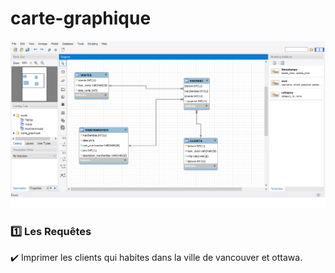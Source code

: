 # carte-graphique


![image](graphique.png)

### :one: Les Requêtes

:heavy_check_mark: Imprimer les clients qui habites dans la ville de vancouver et ottawa.
